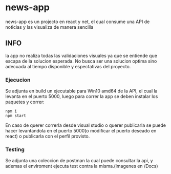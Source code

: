 # news-app
news-app es un projecto en react y net, el cual consume una API de noticias y las visualiza de manera sencilla

## INFO

la app no realiza todas las validaciones visuales ya que se entiende que escapa de la solucion esperada. No busca ser una solucion optima sino adecuada al tiempo disponible y espectativas del proyecto.

### Ejecucion

Se adjunta en build un ejecutable para Win10 amd64 de la API, el cual la levanta en el puerto 5000, luego para correr la app se deben instalar los paquetes y correr:
```
npm i
npm start
```
En caso de querer correrla desde visual studio o querer publicarla se puede hacer levantandola en el puerto 5000(o modificar el puerto deseado en react) o publicarla con el perfil provisto.

### Testing 
Se adjunta una coleccion de postman la cual puede consultar la api, y ademas el enviroment ejecuta test contra la misma.(imagenes en /Docs)
